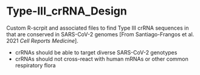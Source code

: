# Type-III_crRNA_Design
Custom R-scrpit and associated files to find Type III crRNA sequences in that are conserved in SARS-CoV-2 genomes [From Santiago-Frangos et al. 2021 *Cell Reports Medicine*].
* crRNAs should be able to target diverse SARS-CoV-2 genotypes
* crRNAs should not cross-react with human mRNAs or other common respiratory flora
